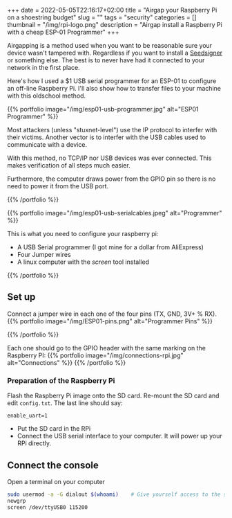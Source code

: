 +++ 
date = 2022-05-05T22:16:17+02:00
title = "Airgap your Raspberry Pi on a shoestring budget"
slug = "" 
tags = "security"
categories = []
thumbnail = "/img/rpi-logo.png"
description = "Airgap install a Raspberry Pi with a cheap ESP-01 Programmer"
+++

Airgapping is a method used when you want to be reasonable sure your device wasn't tampered with.
Regardless if you want to install a [Seedsigner](https://github.com/SeedSigner/seedsigner/blob/dev/docs/manual_installation.md) or something else. The best is to never have had it connected to your network in the first place.

Here's how I used a $1 USB serial programmer for an ESP-01 to configure an off-line Raspberry Pi. I'll also show how to transfer files to your machine with this oldschool method.



{{% portfolio image="/img/esp01-usb-programmer.jpg" alt="ESP01 Programmer" %}}

Most attackers (unless "stuxnet-level") use the IP protocol to interfer with their victims.
Another vector is to interfer with the USB cables used to communicate with a device.

With this method, no TCP/IP nor USB devices was ever connected. This makes verification of all steps much easier.

Furthermore, the computer draws power from the GPIO pin so there is no need to power it from the USB port.

{{% /portfolio %}}

{{% portfolio image="/img/esp01-usb-serialcables.jpeg" alt="Programmer" %}}

This is what you need to configure your raspberry pi:

 * A USB Serial programmer (I got mine for a dollar from AliExpress)
 * Four Jumper wires
 * A linux computer with the *screen* tool installed

{{% /portfolio %}}


## Set up

Connect a jumper wire in each one of the four pins (TX, GND, 3V+ % RX).
{{% portfolio image="/img/ESP01-pins.png" alt="Programmer Pins" %}}

{{% /portfolio %}}


Each one should go to the GPIO header with the same marking on the Raspberry PI:
{{% portfolio image="/img/connections-rpi.jpg" alt="Connections" %}}
{{% /portfolio %}}


### Preparation of the Raspberry Pi

Flash the Raspberry Pi image onto the SD card. Re-mount the SD card and edit ```config.txt```. The last line should say:
```
enable_uart=1
```

* Put the SD card in the RPi
* Connect the USB serial interface to your computer. It will power up your RPi directly.


## Connect the console

Open a terminal on your computer

```sh
sudo usermod -a -G dialout $(whoami)    # Give yourself access to the serial device
newgrp
screen /dev/ttyUSB0 115200
```